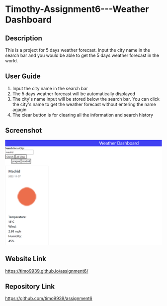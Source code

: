 # Timothy-Assignment6---Weather Dashboard

## Description
This is a project for 5 days weather forecast. Input the city name in the search bar and you would be able to get the 5 days weather forecast in the world. 

## User Guide
1. Input the city name in the search bar
2. The 5 days weather forecast will be automatically displayed
3. The city's name input will be stored below the search bar. You can click the city's name to get the weather forecast without entering the name agagin
4. The clear button is for clearing all the information and search history

## Screenshot
![screenshot-assi-6](Assi6-Screenshot.PNG)

## Website Link
https://timo9939.github.io/assignment6/

## Repository Link
https://github.com/timo9939/assignment6